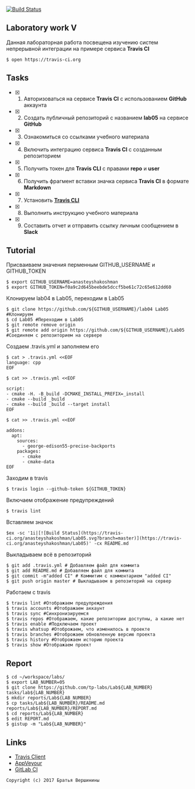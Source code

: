 [![Build Status](https://travis-ci.org/anasteyshakoshman/Lab05.svg?branch=master)](https://travis-ci.org/anasteyshakoshman/Lab05)

## Laboratory work V

Данная лабораторная работа посвещена изучению систем непрерывной интеграции на примере сервиса **Travis CI**

```ShellSession
$ open https://travis-ci.org
```

## Tasks

- [X] 1. Авторизоваться на сервисе **Travis CI** с использованием **GitHub** аккаунта
- [X] 2. Создать публичный репозиторий с названием **lab05** на сервисе **GitHub**
- [X] 3. Ознакомиться со ссылками учебного материала
- [X] 4. Включить интеграцию сервиса **Travis CI** с созданным репозиторием
- [X] 5. Получить токен для **Travis CLI** с правами **repo** и **user**
- [X] 6. Получить фрагмент вставки значка сервиса **Travis CI** в формате **Markdown**
- [X] 7. Установить [**Travis CLI**](https://github.com/travis-ci/travis.rb#installation)
- [X] 8. Выполнить инструкцию учебного материала
- [X] 9. Составить отчет и отправить ссылку личным сообщением в **Slack**

## Tutorial
Присваиваем значения перменным GITHUB_USERNAME и GITHUB_TOKEN
```ShellSession
$ export GITHUB_USERNAME=anasteyshakoshman
$ export GITHUB_TOKEN=f0a9c2d645beebde5dccf5be61c72c65e612dd60
```
Клонируем lab04 в Lab05, переходим в Lab05
```ShellSession
$ git clone https://github.com/${GITHUB_USERNAME}/lab04 Lab05 #Клонируем
$ cd Lab05 #Переходим в Lab05
$ git remote remove origin 
$ git remote add origin https://github.com/${GITHUB_USERNAME}/Lab05 #Соединяем с репозиторием на сервере
```
Создаем .travis.yml и заполняем его
```ShellSession
$ cat > .travis.yml <<EOF
language: cpp
EOF
```

```ShellSession
$ cat >> .travis.yml <<EOF

script:
- cmake -H. -B_build -DCMAKE_INSTALL_PREFIX=_install
- cmake --build _build
- cmake --build _build --target install
EOF
```

```ShellSession
$ cat >> .travis.yml <<EOF

addons:
  apt:
    sources:
      - george-edison55-precise-backports
    packages:
      - cmake
      - cmake-data
EOF
```
Заходим в travis
```ShellSession
$ travis login --github-token ${GITHUB_TOKEN}
```
Включаем отображение предупреждений
```ShellSession
$ travis lint
```
Вставляем значок 
```ShellSession
$ex -sc '1i|[![Build Status](https://travis-ci.org/anasteyshakoshman/Lab05.svg?branch=master)](https://travis-ci.org/anasteyshakoshman/Lab05)' -cx README.md
```
Выкладываем всё в репозиторий  
```ShellSession
$ git add .travis.yml # Добавляем файл для коммита
$ git add README.md # Добавляем файл для коммита
$ git commit -m"added CI" # Коммитим с комментарием "added CI"
$ git push origin master # Выкладываем в репозиторий на сервер
```
Работаем с travis
```ShellSession
$ travis lint #Отображаем предупреждения
$ travis accounts #Отображаем аккаунт
$ travis sync #Синхронизируемся
$ travis repos #Отображаем, какие репозитории доступны, а какие нет
$ travis enable #Подключаем проект
$ travis whatsup #Отоброжаем, что изменилось в проекте
$ travis branches #Отоброжаем обновленную версию проекта
$ travis history #Отоброжаем историю проекта
$ travis show #Отображаем проект
```

## Report

```ShellSession
$ cd ~/workspace/labs/
$ export LAB_NUMBER=05
$ git clone https://github.com/tp-labs/Lab${LAB_NUMBER} tasks/lab${LAB_NUMBER}
$ mkdir reports/Lab${LAB_NUMBER}
$ cp tasks/Lab${LAB_NUMBER}/README.md reports/Lab${LAB_NUMBER}/REPORT.md
$ cd reports/Lab${LAB_NUMBER}
$ edit REPORT.md
$ gistup -m "Lab${LAB_NUMBER}"
```

## Links

- [Travis Client](https://github.com/travis-ci/travis.rb)
- [AppVeyour](https://www.appveyor.com/)
- [GitLab CI](https://about.gitlab.com/gitlab-ci/)

```
Copyright (c) 2017 Братья Вершинины
```



